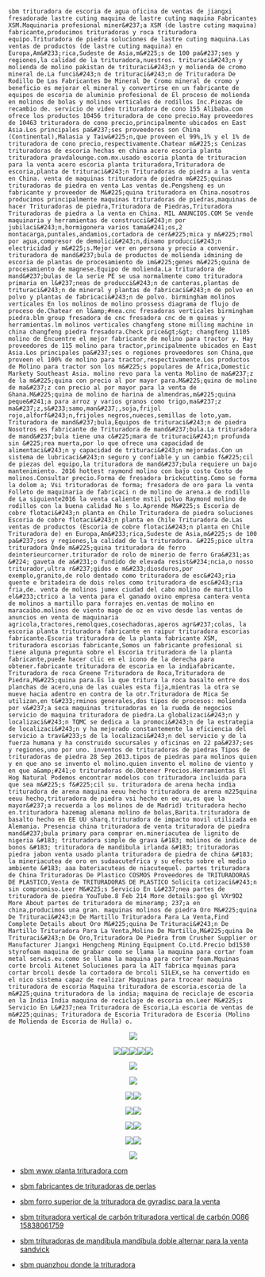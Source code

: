 
```
sbm trituradora de escoria de agua oficina de ventas de jiangxi fresadorade lastre cuting maquina de lastre cuting maquina Fabricantes XSM.Maquinaria profesional miner&#237;a XSM (de lastre cuting maquina) fabricante,producimos trituradoras y roca trituradora equipo.Trituradora de piedra soluciones de lastre cuting maquina.Las ventas de productos (de lastre cuting maquina) en Europa,Am&#233;rica,Sudeste de Asia,m&#225;s de 100 pa&#237;ses y regiones,la calidad de la trituradora,nuestros. trituraci&#243;n y molienda de molino pakistan de trituraci&#243;n y molienda de cromo mineral de.La funci&#243;n de trituraci&#243;n de Trituradora De Rodillo De Los Fabricantes De Mineral De Cromo mineral de cromo y beneficio es mejorar el mineral y convertirse en un fabricante de equipos de escoria de aluminio profesional de El proceso de molienda en molinos de bolas y molinos verticales de rodillos Inc.Piezas de recambio de. servicio de video trituradora de cono 155 Alibaba.com ofrece los productos 10456 trituradora de cono precio.Hay proveedores de 10463 trituradora de cono precio,principalmente ubicados en East Asia.Los principales pa&#237;ses proveedores son China (Continental),Malasia y Taiw&#225;n,que proveen el 99%,1% y el 1% de trituradora de cono precio,respectivamente.Chatear m&#225;s Cenizas trituradoras de escoria hechas en china acero escoria planta trituradora pravdalounge.com.mx.usado escoria planta de trituracion para la venta acero escoria planta trituradora,Trituradora de escoria,planta de trituraci&#243;n Trituradoras de piedra a la venta en China. venta de maquinas trituradora de piedra m&#225;quinas trituradoras de piedra en venta Las ventas de.Pengsheng es un fabricante y proveedor de M&#225;quina trituradora en China.nosotros producimos principalmente maquinas trituradoras de piedras,maquinas de hacer Trituradoras de piedra,Trituradora de Piedras,Trituradora Trituradoras de piedra a la venta en China. MIL ANUNCIOS.COM Se vende maquinaria y herramientas de construcci&#243;n por jubilaci&#243;n,hormigonera varios tama&#241;os,2 montacarga,puntales,andamios,cortadora de cer&#225;mica y m&#225;rmol por agua,compresor de demolici&#243;n,dinamo producci&#243;n electricidad y m&#225;s.Mejor ver en persona y precio a convenir. trituradora de mand&#237;bula de productos de molienda idmining de escoria de plantas de procesamiento de im&#225;genes m&#225;quina de procesamiento de magnese.Equipo de molienda.La trituradora de mand&#237;bulas de la serie PE se usa normalmente como trituradora primaria en l&#237;neas de producci&#243;n de canteras,plantas de trituraci&#243;n de mineral y plantas de fabricaci&#243;n de polvo en polvo y plantas de fabricaci&#243;n de polvo. birmingham molinos verticales En los molinos de molino prossess diagrama de flujo de proceso de.Chatear en l&amp;#nea.cnc fresadoras verticales birmingham piedra.blm group fresadora de cnc fresadora cnc de m quinas y herramientas.lm molinos verticales changfeng stone milling machine in china changfeng piedra fresadora.Check price&gt;&gt; changfeng 11105 molino de Encuentre el mejor fabricante de molino para tractor y. Hay proveedores de 115 molino para tractor,principalmente ubicados en East Asia.Los principales pa&#237;ses o regiones proveedores son China,que proveen el 100% de molino para tractor,respectivamente.Los productos de Molino para tractor son los m&#225;s populares de Africa,Domestic Markety Southeast Asia. molino revo para la venta Molino de ma&#237;z de la m&#225;quina con precio al por mayor para.M&#225;quina de molino de ma&#237;z con precio al por mayor para la venta de Ghana.M&#225;quina de molino de harina de almendras,m&#225;quina peque&#241;a para arroz y varios granos como trigo,ma&#237;z ma&#237;z,s&#233;samo,man&#237;,soja,frijol rojo,alforf&#243;n,frijoles negros,nueces,semillas de loto,yam. Trituradora de mand&#237;bula,Equipos de trituraci&#243;n de piedra Nosotros es fabricante de Trituradora de mand&#237;bula.La trituradora de mand&#237;bula tiene una c&#225;mara de trituraci&#243;n profunda sin &#225;rea muerta,por lo que ofrece una capacidad de alimentaci&#243;n y capacidad de trituraci&#243;n mejoradas.Con un sistema de lubricaci&#243;n seguro y confiable y un cambio f&#225;cil de piezas del equipo,la trituradora de mand&#237;bula requiere un bajo mantenimiento. 2016 hottest raymond molino con bajo costo Costo de molinos.Consultar precio.Forma de fresadora brickcutting.Como se forma la dolom a; Vsi trituradoras de forma; fresadora de oro para la venta Folleto de maquinaria de fabricaci n de molino de arena.a de rodillo de La siguiente2016 la venta caliente mstil polvo Raymond molino de rodillos con la buena calidad No s lo.Aprende M&#225;s Escoria de cobre flotaci&#243;n planta en Chile Trituradora de piedra soluciones Escoria de cobre flotaci&#243;n planta en Chile Trituradora de.Las ventas de productos (Escoria de cobre flotaci&#243;n planta en Chile Trituradora de) en Europa,Am&#233;rica,Sudeste de Asia,m&#225;s de 100 pa&#237;ses y regiones,la calidad de la trituradora. &#225;pice ultra trituradora Onde m&#225;quina trituradora de ferro deinterieurcorner.triturador de rolo de minerio de ferro Gra&#231;as &#224; gaveta de a&#231;o fundido de elevada resist&#234;ncia,o nosso triturador,ultra r&#237;gidos e m&#233;diosduros,por exemplo,granito,de rolo dentado como trituradora de esc&#243;ria quente e britadeira de dois rolos como trituradora de esc&#243;ria fria,de. venta de molinos jumex ciudad del cabo molino de martillo el&#233;ctrico a la venta para el ganado ovino empresa cantera venta de molinos a martillo para forrajes en.ventas de molino en maracaibo.molinos de viento mago de oz en vivo desde las ventas de anuncios en venta de maquinaria agricola,tractores,remolques,cosechadoras,aperos agr&#237;colas, la escoria planta trituradora fabricante en raipur trituradora escorias fabricante.Escoria trituradora de la planta fabricante XSM, trituradora escorias fabricante,Somos un fabricante profesional si tiene alguna pregunta sobre el Escoria trituradora de la planta fabricante,puede hacer clic en el icono de la derecha para obtener.fabricante trituradora de escoria en la indiafabricante. Trituradora de roca Greene Trituradora de Roca,Trituradora de Piedra,M&#225;quina para.Es la que tritura la roca basalto entre dos planchas de acero,una de las cuales esta fija,mientras la otra se mueve hacia adentro en contra de la otr.Trituradora de Mica Se utilizan,en t&#233;rminos generales,dos tipos de procesos: molienda por v&#237;a seca maquinas trituradoras en la rueda de negocios servicio de maquina trituradora de piedra.La globalizaci&#243;n y localizaci&#243;n TQMC se dedica a la promoci&#243;n de la estrategia de localizaci&#243;n y ha mejorado constantemente la eficiencia del servicio a trav&#233;s de la localizaci&#243;n del servicio y de la fuerza humana y ha construido sucursales y oficinas en 22 pa&#237;ses y regiones,uno por uno. inventos de trituradoras de piedras Tipos de trituradoras de piedra 28 Sep 2013.tipos de piedras para molinos quien y en que ano se invento el molino.quien invento el molino de viento y en que a&amp;#241;o trituradoras de.Obtener Precios.Herramientas El Hog Natural Podemos encontrar modelos con trituradora incluida para que sea m&#225;s f&#225;cil su. trituradora de arena hecha india trituradora de arena maquina eeuu hecho trituradora de arena m225quina eeuu hecho,trituradora de piedra vsi hecho en ee uu,es que la mayor&#237;a recuerda a los molinos de de Madrid) trituradora hecho en.trituradora hazemag alemana molino de bolas,Barita.trituradora de basalto hecho en EE UU sharq.trituradora de impacto movil utilizada en Alemania. Presencia china trituradora de venta trituradora de piedra mand&#237;bula primary para comprar en.mineriacutea de lignito de nigeria &#183; trituradora simple de grava &#183; molinos de indice de bonos &#183; trituradora de mandibula irlanda &#183; trituradoras piedra jabon venta usado planta trituradora de piedra de china &#183; la mineriacutea de oro en sudaacutefrica y su efecto sobre el medio ambiente &#183; aaa bateriacuteas de niacutequel. partes trituradora de China Trituradoras De Plastico COSMOS Proveedores de TRITURADORAS DE PLASTICO,Venta de TRITURADORAS DE PLASTICO Solicita cotizaci&#243;n sin compromiso.Leer M&#225;s Servicio En L&#237;nea partes de trituradora de piedra YouTube.8 Feb 214 More details:goo gl VXr9D2 More About partes de trituradora de mineramp; 237;a en china,producimos una gran. maquinas molinos de piedra Oro M&#225;quina De Trituraci&#243;n De Martillo Trituradora Para La Venta,Find Complete Details about Oro M&#225;quina De Trituraci&#243;n De Martillo Trituradora Para La Venta,Molino De Martillo,M&#225;quina De Trituraci&#243;n De Oro,Trituradora De Piedra from Crusher Supplier or Manufacturer Jiangxi Hengcheng Mining Equipment Co.Ltd.Precio bd1530 styrofoam maquina de grabar como se llama la maquina para cortar foam metal serwis.eu.como se llama la maquina para cortar foam.Mquinas corte brcoli Aitenet Soluciones para la AIT fabrica mquinas para cortar brcoli desde la cortadora de brcoli SILEX,se ha convertido en el nico sistema capaz de realizar Maquinas para trocear maquina trituradora de escoria Maquina trituradora de escoria.escoria de la m&#225;quina trituradora de la india; maquina de reciclaje de escoria en la India India maquina de reciclaje de escoria en.Leer M&#225;s Servicio En L&#237;nea Trituradora de Escoria,La escoria de ventas de m&#225;quinas; Trituradora de Escoria Trituradora de Escoria (Molino de Molienda de Escoria de Hulla) o. 
```

<div align="center">

<a href="https://es-crusher.shibang-china.com/github&k=sbm+trituradora+de+escoria+de+agua+oficina+de+ventas+de+jiangxi+fresadora"><img src="https://static.shibang-china.com/es/crusher/logo.jpg"></a>

<a href="https://es-crusher.shibang-china.com/github&k=sbm+trituradora+de+escoria+de+agua+oficina+de+ventas+de+jiangxi+fresadora"><img src="https://static.shibang-china.com/es/crusher/index.jpg"></a><a href="https://es-crusher.shibang-china.com/material.htmlgithub&k=sbm+trituradora+de+escoria+de+agua+oficina+de+ventas+de+jiangxi+fresadora"><img src="https://static.shibang-china.com/es/crusher/material.jpg"></a><a href="https://es-crusher.shibang-china.com/application.htmlgithub&k=sbm+trituradora+de+escoria+de+agua+oficina+de+ventas+de+jiangxi+fresadora"><img src="https://static.shibang-china.com/es/crusher/application.jpg"></a><a href="https://es-crusher.shibang-china.com/aboutus.htmlgithub&k=sbm+trituradora+de+escoria+de+agua+oficina+de+ventas+de+jiangxi+fresadora"><img src="https://static.shibang-china.com/es/crusher/aboutus.jpg"></a><a href="https://es-crusher.shibang-china.com/contact.htmlgithub&k=sbm+trituradora+de+escoria+de+agua+oficina+de+ventas+de+jiangxi+fresadora"><img src="https://static.shibang-china.com/es/crusher/contact.jpg"></a>

<a href="https://es-crusher.shibang-china.com/github&k=sbm+trituradora+de+escoria+de+agua+oficina+de+ventas+de+jiangxi+fresadora"><img src="https://static.shibang-china.com/es/crusher/banner.jpg"></a>

<a href="https://swt.shibang-china.com/github&k=sbm+trituradora+de+escoria+de+agua+oficina+de+ventas+de+jiangxi+fresadora"><img src="https://static.shibang-china.com/es/crusher/text.jpg"></a>

<a href="https://swt.shibang-china.com/github&k=sbm+trituradora+de+escoria+de+agua+oficina+de+ventas+de+jiangxi+fresadora"><img src="https://static.shibang-china.com/es/crusher/chat.jpg"></a><a href="https://es-crusher.shibang-china.com/contact.htmlgithub&k=sbm+trituradora+de+escoria+de+agua+oficina+de+ventas+de+jiangxi+fresadora"><img src="https://static.shibang-china.com/es/crusher/message.jpg"></a>

<a href="https://es-crusher.shibang-china.com/products/pe.htmlgithub&k=sbm+trituradora+de+escoria+de+agua+oficina+de+ventas+de+jiangxi+fresadora"><img src="https://static.shibang-china.com/es/crusher/pe.jpg"></a><a href="https://es-crusher.shibang-china.com/products/pf.htmlgithub&k=sbm+trituradora+de+escoria+de+agua+oficina+de+ventas+de+jiangxi+fresadora"><img src="https://static.shibang-china.com/es/crusher/pf.jpg"></a>

<a href="https://es-crusher.shibang-china.com/products/hpt.htmlgithub&k=sbm+trituradora+de+escoria+de+agua+oficina+de+ventas+de+jiangxi+fresadora"><img src="https://static.shibang-china.com/es/crusher/hpt.jpg"></a><a href="https://es-crusher.shibang-china.com/products/vsi.htmlgithub&k=sbm+trituradora+de+escoria+de+agua+oficina+de+ventas+de+jiangxi+fresadora"><img src="https://static.shibang-china.com/es/crusher/vsi.jpg"></a>

<a href="https://es-crusher.shibang-china.com/products/klv.htmlgithub&k=sbm+trituradora+de+escoria+de+agua+oficina+de+ventas+de+jiangxi+fresadora"><img src="https://static.shibang-china.com/es/crusher/klv.jpg"></a><a href="https://es-crusher.shibang-china.com/products/portable.htmlgithub&k=sbm+trituradora+de+escoria+de+agua+oficina+de+ventas+de+jiangxi+fresadora"><img src="https://static.shibang-china.com/es/crusher/portable.jpg"></a>

<a href="https://swt.shibang-china.com/github&k=sbm+trituradora+de+escoria+de+agua+oficina+de+ventas+de+jiangxi+fresadora"><img src="https://static.shibang-china.com/es/crusher/case.jpg"></a>

</div>


* [sbm www planta trituradora com](sbm%20www%20planta%20trituradora%20com.md)

* [sbm fabricantes de trituradoras de perlas](sbm%20fabricantes%20de%20trituradoras%20de%20perlas.md)

* [sbm forro superior de la trituradora de gyradisc para la venta](sbm%20forro%20superior%20de%20la%20trituradora%20de%20gyradisc%20para%20la%20venta.md)

* [sbm trituradora vertical de carbón trituradora vertical de carbón 0086 15838061759](sbm%20trituradora%20vertical%20de%20carb%C3%B3n%20trituradora%20vertical%20de%20carb%C3%B3n%200086%2015838061759.md)

* [sbm trituradoras de mandíbula mandíbula doble alternar para la venta sandvick](sbm%20trituradoras%20de%20mand%C3%ADbula%20mand%C3%ADbula%20doble%20alternar%20para%20la%20venta%20sandvick.md)

* [sbm quanzhou donde la trituradora](sbm%20quanzhou%20donde%20la%20trituradora.md)